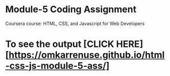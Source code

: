 # Module-5 Coding Assignment

Coursera course: HTML, CSS, and Javascript for Web Developers

# To see the output [CLICK HERE][https://omkarrenuse.github.io/html-css-js-module-5-ass/]
